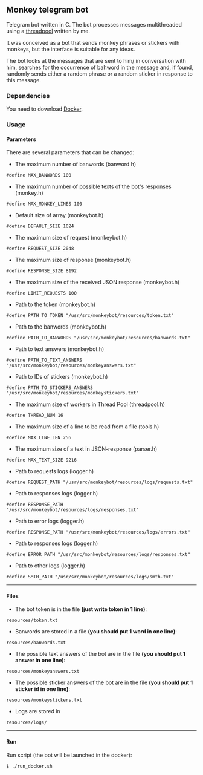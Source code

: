## Monkey telegram bot
Telegram bot written in C. The bot processes messages multithreaded using a [threadpool](https://github.com/DmitryWolf/StaticThreadPool_c) written by me.

It was conceived as a bot that sends monkey phrases or stickers with monkeys, but the interface is suitable for any ideas.

The bot looks at the messages that are sent to him/ in conversation with him, searches for the occurrence of bahword in the message and, if found, randomly sends either a random phrase or a random sticker in response to this message.

### Dependencies
You need to download [Docker](https://docs.docker.com/get-started/get-docker/).

### Usage

#### Parameters
There are several parameters that can be changed:
- The maximum number of banwords (banword.h)
```
#define MAX_BANWORDS 100
```
- The maximum number of possible texts of the bot's responses (monkey.h)
```
#define MAX_MONKEY_LINES 100
```
- Default size of array (monkeybot.h)
```
#define DEFAULT_SIZE 1024
```
- The maximum size of request (monkeybot.h)
```
#define REQUEST_SIZE 2048
```
- The maximum size of response (monkeybot.h)
```
#define RESPONSE_SIZE 8192
```
- The maximum size of the received JSON response (monkeybot.h)
```
#define LIMIT_REQUESTS 100
```
- Path to the token (monkeybot.h)
```
#define PATH_TO_TOKEN "/usr/src/monkeybot/resources/token.txt"
```
- Path to the banwords (monkeybot.h)
```
#define PATH_TO_BANWORDS "/usr/src/monkeybot/resources/banwords.txt"
```
- Path to text answers (monkeybot.h)
```
#define PATH_TO_TEXT_ANSWERS "/usr/src/monkeybot/resources/monkeyanswers.txt"
```
- Path to IDs of stickers (monkeybot.h)
```
#define PATH_TO_STICKERS_ANSWERS "/usr/src/monkeybot/resources/monkeystickers.txt"
```
- The maximum size of workers in Thread Pool (threadpool.h)
```
#define THREAD_NUM 16
```
- The maximum size of a line to be read from a file (tools.h)
```
#define MAX_LINE_LEN 256
```
- The maximum size of a text in JSON-response (parser.h)
```
#define MAX_TEXT_SIZE 9216
```
- Path to requests logs (logger.h)
```
#define REQUEST_PATH "/usr/src/monkeybot/resources/logs/requests.txt"
```
- Path to responses logs (logger.h)
```
#define RESPONSE_PATH "/usr/src/monkeybot/resources/logs/responses.txt"
```
- Path to error logs (logger.h)
```
#define RESPONSE_PATH "/usr/src/monkeybot/resources/logs/errors.txt"
```
- Path to responses logs (logger.h)
```
#define ERROR_PATH "/usr/src/monkeybot/resources/logs/responses.txt"
```
- Path to other logs (logger.h)
```
#define SMTH_PATH "/usr/src/monkeybot/resources/logs/smth.txt"
```
---
#### Files
- The bot token is in the file **(just write token in 1 line)**:
```
resources/token.txt
```
- Banwords are stored in a file **(you should put 1 word in one line)**:
```
resources/banwords.txt
```

- The possible text answers of the bot are in the file **(you should put 1 answer in one line)**:
```
resources/monkeyanswers.txt
```

- The possible sticker answers of the bot are in the file **(you should put 1 sticker id in one line)**:
```
resources/monkeystickers.txt
```

- Logs are stored in
```
resources/logs/
```
---
#### Run
Run script (the bot will be launched in the docker):
```
$ ./run_docker.sh
```